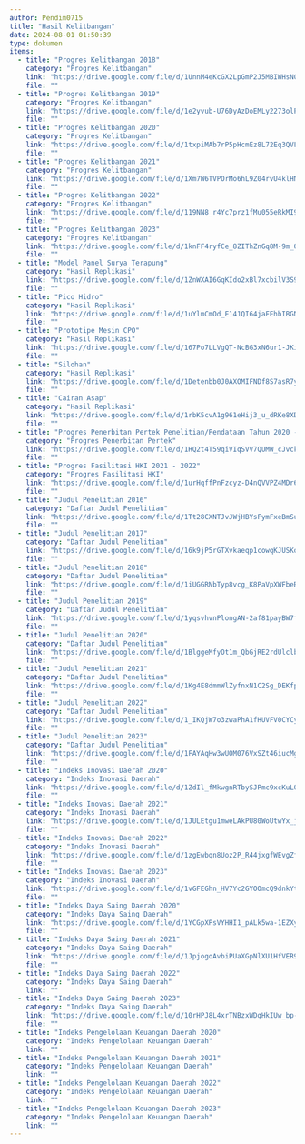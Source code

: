 ```yaml
---
author: Pendim0715
title: "Hasil Kelitbangan"
date: 2024-08-01 01:50:39
type: dokumen
items:
  - title: "Progres Kelitbangan 2018"
    category: "Progres Kelitbangan"
    link: "https://drive.google.com/file/d/1UnnM4eKcGX2LpGmP2J5MBIWHsN0zKRQv/preview"
    file: ""
  - title: "Progres Kelitbangan 2019"
    category: "Progres Kelitbangan"
    link: "https://drive.google.com/file/d/1e2yvub-U76DyAzDoEMLy2273olPg2ESP/preview"
    file: ""
  - title: "Progres Kelitbangan 2020"
    category: "Progres Kelitbangan"
    link: "https://drive.google.com/file/d/1txpiMAb7rP5pHcmEz8L72Eq3QVLcZ9I1/preview"
    file: ""
  - title: "Progres Kelitbangan 2021"
    category: "Progres Kelitbangan"
    link: "https://drive.google.com/file/d/1Xm7W6TVPOrMo6hL9Z04rvU4klHN7nV2V/preview"
    file: ""
  - title: "Progres Kelitbangan 2022"
    category: "Progres Kelitbangan"
    link: "https://drive.google.com/file/d/119NN8_r4Yc7prz1fMu055eRkMI9vgA4w/preview"
    file: ""
  - title: "Progres Kelitbangan 2023"
    category: "Progres Kelitbangan"
    link: "https://drive.google.com/file/d/1knFF4ryfCe_8ZIThZnGq8M-9m_OYcR94/preview"
    file: ""
  - title: "Model Panel Surya Terapung"
    category: "Hasil Replikasi"
    link: "https://drive.google.com/file/d/1ZnWXAI6GqKIdo2xBl7xcbilV3S9Fj5n8/preview"
    file: ""
  - title: "Pico Hidro"
    category: "Hasil Replikasi"
    link: "https://drive.google.com/file/d/1uYlmCmOd_E141QI64jaFEhbIBGNT1Cic/preview"
    file: ""
  - title: "Prototipe Mesin CPO"
    category: "Hasil Replikasi"
    link: "https://drive.google.com/file/d/167Po7LLVgQT-NcBG3xN6ur1-JKiZkBaU/preview"
    file: ""
  - title: "Silohan"
    category: "Hasil Replikasi"
    link: "https://drive.google.com/file/d/1Detenbb0J0AXOMIFNDf8S7asR7yD0qgD/preview"
    file: ""
  - title: "Cairan Asap"
    category: "Hasil Replikasi"
    link: "https://drive.google.com/file/d/1rbK5cvA1g961eHij3_u_dRKe8XDaOpjS/preview"
    file: ""
  - title: "Progres Penerbitan Pertek Penelitian/Pendataan Tahun 2020 - 2023"
    category: "Progres Penerbitan Pertek"
    link: "https://drive.google.com/file/d/1HQ2t4T59qiVIqSVV7QUMW_cJvckC4mBP/preview"
    file: ""
  - title: "Progres Fasilitasi HKI 2021 - 2022"
    category: "Progres Fasilitasi HKI"
    link: "https://drive.google.com/file/d/1urHqffPnFzcyz-D4nQVVPZ4MDr64wHsB/preview"
    file: ""
  - title: "Judul Penelitian 2016"
    category: "Daftar Judul Penelitian"
    link: "https://drive.google.com/file/d/1Tt28CXNTJvJWjHBYsFymFxeBmSupfzR3/preview"
    file: ""
  - title: "Judul Penelitian 2017"
    category: "Daftar Judul Penelitian"
    link: "https://drive.google.com/file/d/16k9jP5rGTXvkaeqp1cowqKJUSKoq7Her/preview"
    file: ""
  - title: "Judul Penelitian 2018"
    category: "Daftar Judul Penelitian"
    link: "https://drive.google.com/file/d/1iUGGRNbTyp8vcg_K8PaVpXWFbeRx0BYM/preview"
    file: ""
  - title: "Judul Penelitian 2019"
    category: "Daftar Judul Penelitian"
    link: "https://drive.google.com/file/d/1yqsvhvnPlongAN-2af81payBW7f01Uqt/preview"
    file: ""
  - title: "Judul Penelitian 2020"
    category: "Daftar Judul Penelitian"
    link: "https://drive.google.com/file/d/1BlggeMfyOt1m_QbGjRE2rdUlclbY3S6U/preview"
    file: ""
  - title: "Judul Penelitian 2021"
    category: "Daftar Judul Penelitian"
    link: "https://drive.google.com/file/d/1Kg4E8dmmWlZyfnxN1C2Sg_DEKfpvLumk/preview"
    file: ""
  - title: "Judul Penelitian 2022"
    category: "Daftar Judul Penelitian"
    link: "https://drive.google.com/file/d/1_IKQjW7o3zwaPhA1fHUVFV0CYCyhXUTM/preview"
    file: ""
  - title: "Judul Penelitian 2023"
    category: "Daftar Judul Penelitian"
    link: "https://drive.google.com/file/d/1FAYAqHw3wUOM076VxSZt46iucMg6Ri5V/preview"
    file: ""
  - title: "Indeks Inovasi Daerah 2020"
    category: "Indeks Inovasi Daerah"
    link: "https://drive.google.com/file/d/1ZdIl_fMkwgnRTbySJPmc9xcKuLQ8CLQe/preview"
    file: ""
  - title: "Indeks Inovasi Daerah 2021"
    category: "Indeks Inovasi Daerah"
    link: "https://drive.google.com/file/d/1JULEtgu1mweLAkPU80WoUtwYx_jTMdjD/preview"
    file: ""
  - title: "Indeks Inovasi Daerah 2022"
    category: "Indeks Inovasi Daerah"
    link: "https://drive.google.com/file/d/1zgEwbqn8Uoz2P_R44jxgfWEvgZfnTqP7/preview"
    file: ""
  - title: "Indeks Inovasi Daerah 2023"
    category: "Indeks Inovasi Daerah"
    link: "https://drive.google.com/file/d/1vGFEGhn_HV7Yc2GYOOmcQ9dnkYt-0jZh/preview"
    file: ""
  - title: "Indeks Daya Saing Daerah 2020"
    category: "Indeks Daya Saing Daerah"
    link: "https://drive.google.com/file/d/1YCGpXPsVYHHI1_pALk5wa-1EZXyoBhy7/preview"
    file: ""
  - title: "Indeks Daya Saing Daerah 2021"
    category: "Indeks Daya Saing Daerah"
    link: "https://drive.google.com/file/d/1JpjogoAvbiPUaXGpNlXU1HfVER9qMZTT/preview"
    file: ""
  - title: "Indeks Daya Saing Daerah 2022"
    category: "Indeks Daya Saing Daerah"
    link: ""
  - title: "Indeks Daya Saing Daerah 2023"
    category: "Indeks Daya Saing Daerah"
    link: "https://drive.google.com/file/d/10rHPJ8L4xrTNBzxWDqHkIUw_bp-RZYTs/preview"
    file: ""
  - title: "Indeks Pengelolaan Keuangan Daerah 2020"
    category: "Indeks Pengelolaan Keuangan Daerah"
    link: ""
  - title: "Indeks Pengelolaan Keuangan Daerah 2021"
    category: "Indeks Pengelolaan Keuangan Daerah"
    link: ""
  - title: "Indeks Pengelolaan Keuangan Daerah 2022"
    category: "Indeks Pengelolaan Keuangan Daerah"
    link: ""
  - title: "Indeks Pengelolaan Keuangan Daerah 2023"
    category: "Indeks Pengelolaan Keuangan Daerah"
    link: ""
---
```

